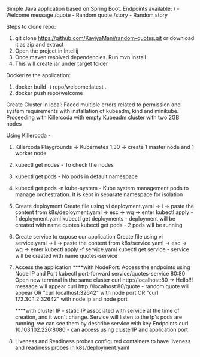 Simple Java application based on Spring Boot.
Endpoints available: 
/ - Welcome message
/quote - Random quote
/story - Random story

Steps to clone repo:
1. git clone https://github.com/KaviyaMani/random-quotes.git or download it as zip and extract
2. Open the project in Intellij
3. Once maven resolved dependencies. Run mvn install
4. This will create jar under target folder

Dockerize the application:
1. docker build -t repo/welcome:latest .
2. docker push repo/welcome

Create Cluster in local:
Faced multiple errors related to permission and system requirements with installation of kubeadm, kind and minikube.
Proceeding with Killercoda with empty Kubeadm cluster with two 2GB nodes

Using Killercoda -
1. Killercoda Playgrounds -> Kubernetes 1.30 -> create 1 master node and 1 worker node
2. kubectl get nodes - To check the nodes
3. kubectl get pods - No pods in default namespace
4. kubectl get pods -n kube-system - Kube system management pods to manage orchestration. It is kept in separate namespace for isolation
5. Create deployment
   Create file using vi deployment.yaml -> i -> paste the content from k8s/deployment.yaml -> esc -> wq -> enter
   kubectl apply -f deployment.yaml
   kubectl get deployments - deployment will be created with name quotes
   kubectl get pods - 2 pods will be running
6. Create service to expose our application
   Create file using vi service.yaml -> i -> paste the content from k8s/service.yaml -> esc -> wq -> enter
   kubectl apply -f service.yaml
   kubectl get service - service will be created with name quotes-service
7. Access the application
   ****with NodePort: Access the endpoints using Node IP and Port
   kubectl port-forward service/quotes-service 80:80
   Open new terminal in the same cluster curl http://localhost:80 -> Hello!!! message will appear
   curl http://localhost:80/quote - random quote will appear
   OR
   "curl localhost:32642" with node port 
   OR
   "curl 172.30.1.2:32642" with node ip and node port
   
   ****with cluster IP - static IP associated with service at the time of creation, and it won't change. Service will 
                           listen to the Ip's pods are running. we can see them by describe service with key Endpoints
   curl 10.103.102.226:8080 - can access using clusterIP and application port
8. Liveness and Readiness probes
   configured containers to have liveness and readiness probes in k8s/deployment.yaml 
   
   


